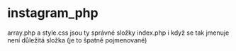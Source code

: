﻿# instagram_php

array.php a style.css jsou ty správné složky
index.php i když se tak jmenuje není důležitá složka (je to špatně pojmenované)
